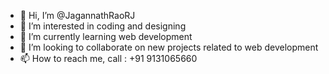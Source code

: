 - 👋 Hi, I’m @JagannathRaoRJ
- 👀 I’m interested in coding and designing
- 🌱 I’m currently learning web development
- 💞️ I’m looking to collaborate on new projects related to web development
- 📫 How to reach me, call : +91 9131065660

<!---
JagannathRaoRJ/JagannathRaoRJ is a ✨ special ✨ repository because its `README.md` (this file) appears on your GitHub profile.
You can click the Preview link to take a look at your changes.
--->
